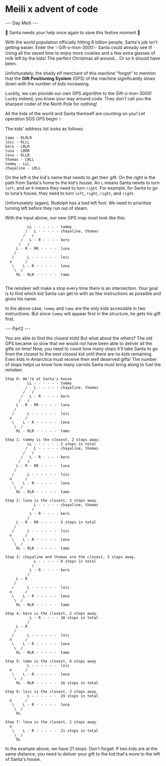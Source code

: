 # Meili x advent of code

--- Day Meili ---

🎅 Santa needs your help once again to save this festive moment 🎄

With the world population officially hitting 8 billion people, Santa's job isn't getting easier. Enter the ✨Gift-o-tron-3000✨
Santa could already see it! Using all the saved time to enjoy more cookies and a few extra glasses of milk left by the kids! The perfect Christmas all around...
Or so it should have been.

Unfortunately, the shady elf merchant of this machine "forgot" to mention that the **Gift Positioning System** (GPS) of the machine significantly slows down with the number of kids increasing.

Luckily, we can provide our own GPS algorithm to the Gift-o-tron-3000! Lucky indeed, you know your way around code. They don't call you the sharpest coder of the North Pole for nothing!

All the kids of the world and Santa themself are counting on you! Let operation SOS GPS begin ✨

The kids' address list looks as follows:
```
tamo - RLRLR
loic - RLLL
kero - LRLR
luna - LRRR
lena - RLLR
thomas - LRLL
tommy - LLL
chayaline - LRLL
```

On the left is the kid's name that needs to get their gift.
On the right is the path from Santa's home to the kid's house. An `L` means Santa needs to turn `left`, and an `R` means they need to turn `right`.
For example, for Santa to go to luna's house, they need to turn `left`, `right`, `right`, and `right`.

Unfortunately (again), Rudolph has a bad left foot. We need to prioritize turning left before they run out of steam.

With the input above, our new GPS map must look like this:
```
          LL - - - - - - tommy
         /   L - - - - - chayaline, thomas
        /   /
       /   L - R - - - - kero
      /   /
     L - R - RR - - - -  luna
    /    
   /      L - - - - - -  loic
  o      /
   \    L - R - - - - -  lena
    \  /
     RL - RLR - - - - -  tamo
         
```

The reindeer will make a stop every time there is an intersection.
Your goal is to find which kid Santa can get to with as few instructions as possible and gives his name.

In the above case, `tommy` and `tamo` are the only kids accessible in two instructions. But since `tommy` will appear first in the structure, he gets his gift first.


--- Part2 ---

You are able to find the closest kids! But what about the others? The old GPS became so slow that we would not have been able to deliver all the gifts on time!
Now, you need to count how many stops it'll take Santa to go from the closest to the next closest kid until there are no kids remaining.
Even kids in Antarctica must receive their well deserved gifts!
The number of stops helps us know how many carrots Santa must bring along to fuel the reindeer.

```
Step 0: We're at Santa's house
          LL - - - - - - tommy
         /   L - - - - - chayaline, thomas
        /   /
       /   L - R - - - - kero
      /   /
     L - R - RR - - - -  luna
    /    
   /      L - - - - - -  loic
  o      /
   \    L - R - - - - -  lena
    \  /
     RL - RLR - - - - -  tamo
         
Step 1: tommy is the closest, 2 stops away.
          LL - - - - - - 2 stops in total
         /   L - - - - - chayaline, thomas
        /   /
       /   L - R - - - - kero
      /   /
     L - R - RR - - - -  luna
    /    
   /      L - - - - - -  loic
  o      /
   \    L - R - - - - -  lena
    \  /
     RL - RLR - - - - -  tamo

Step 2: luna is the closest, 3 stops away.
             L - - - - - chayaline, thomas
            /
           L - R - - - - kero
          /
     L - R - RR - - - -  5 stops in total
    /    
   /      L - - - - - -  loic
  o      /
   \    L - R - - - - -  lena
    \  /
     RL - RLR - - - - -  tamo
      
Step 3: chayaline and thomas are the closest, 3 stops away.
             L - - - - - 8 stops in total
            /
           L - R - - - - kero
          /
     L - R
    /    
   /      L - - - - - -  loic
  o      /
   \    L - R - - - - -  lena
    \  /
     RL - RLR - - - - -  tamo
      
Step 4: kero is the closest, 2 stops away.
           L - R - - - - 10 stops in total
          /
     L - R
    /    
   /      L - - - - - -  loic
  o      /
   \    L - R - - - - -  lena
    \  /
     RL - RLR - - - - -  tamo
      
Step 5: tamo is the closest, 6 stops away
          L - - - - - -  loic
  o      /
   \    L - R - - - - -  lena
    \  /
     RL - RLR - - - - -  16 stops in total

Step 6: loic is the closest, 3 stops away.
          L - - - - - -  19 stops in total
  o      /
   \    L - R - - - - -  lena
    \  /
     RL
      
Step 7: lena is the closest, 2 stops away.
  o        
   \    L - R - - - - -  21 stops in total
    \  /
     RL
```

In the example above, we have 21 stops.
Don't forget: If two kids are at the same distance, you need to deliver your gift to the kid that's more to the left of Santa's house.
